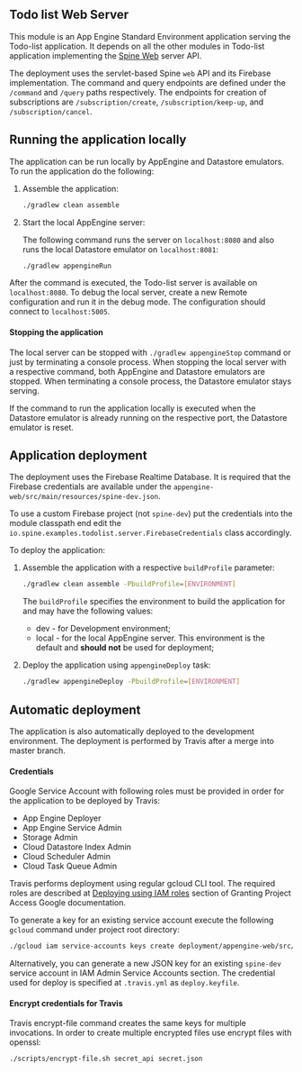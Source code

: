 ## Todo list Web Server

This module is an App Engine Standard Environment application serving the Todo-list
application. It depends on all the other modules in Todo-list application implementing the
[Spine Web](https://github.com/SpineEventEngine/web) server API.

The deployment uses the servlet-based Spine `web` API and its Firebase implementation.
The command and query endpoints are defined under the `/command` and `/query` paths
respectively. The endpoints for creation of subscriptions are `/subscription/create`, 
`/subscription/keep-up`, and `/subscription/cancel`.
 
## Running the application locally

The application can be run locally by AppEngine and Datastore emulators. To run the application
do the following:

1. Assemble the application:
    ```bash
    ./gradlew clean assemble
    ```
    
2. Start the local AppEngine server:

    The following command runs the server on `localhost:8080` and also runs
    the local Datastore emulator on `localhost:8081`:
    ```bash
    ./gradlew appengineRun
    ```
 
After the command is executed, the Todo-list server is available on `localhost:8080`.
To debug the local server, create a new Remote configuration and run it in the debug mode.
The configuration should connect to `localhost:5005`.

#### Stopping the application
 
The local server can be stopped with `./gradlew appengineStop` command or just by terminating a
console process. When stopping the local server with a respective command, both
AppEngine and Datastore emulators are stopped. When terminating a console process, the Datastore
emulator stays serving.

If the command to run the application locally is executed when the Datastore emulator is
already running on the respective port, the Datastore emulator is reset.

## Application deployment
The deployment uses the Firebase Realtime Database. It is required that the Firebase
credentials are available under the `appengine-web/src/main/resources/spine-dev.json`.

To use a custom Firebase project (not `spine-dev`) put the credentials into the module
classpath end edit the `io.spine.examples.todolist.server.FirebaseCredentials` class accordingly.

To deploy the application:

1. Assemble the application with a respective `buildProfile` parameter:
    ```bash
    ./gradlew clean assemble -PbuildProfile=[ENVIRONMENT]
    ```
    
    The `buildProfile` specifies the environment to build the application for
    and may have the following values:
    - dev - for Development environment;
    - local - for the local AppEngine server. This environment is the default and
     __should not__ be used for deployment;
2. Deploy the application using `appengineDeploy` task:
    ```bash
    ./gradlew appengineDeploy -PbuildProfile=[ENVIRONMENT]
    ```

## Automatic deployment
The application is also automatically deployed to the development environment. The deployment is
performed by Travis after a merge into master branch.

#### Credentials
Google Service Account with following roles must be provided in order for the application to be
deployed by Travis:
- App Engine Deployer
- App Engine Service Admin
- Storage Admin
- Cloud Datastore Index Admin
- Cloud Scheduler Admin
- Cloud Task Queue Admin

Travis performs deployment using regular gcloud CLI tool. The required roles are described at
[Deploying using IAM roles](https://cloud.google.com/appengine/docs/standard/python/granting-project-access#deploying_using_iam_roles)
section of Granting Project Access Google documentation.

To generate a key for an existing service account execute the following `gcloud` command under
project root directory:
```bash
./gcloud iam service-accounts keys create deployment/appengine-web/src/main/resources/spine-dev.json --iam-account firebase-adminsdk-c5bfw@spine-dev.iam.gserviceaccount.com
```
     
Alternatively, you can generate a new JSON key for an existing `spine-dev` service account in
IAM Admin Service Accounts section. The credential used for deploy is specified at `.travis.yml`
as `deploy.keyfile`.

#### Encrypt credentials for Travis
Travis encrypt-file command creates the same keys for multiple invocations. In order to create
multiple encrypted files use encrypt files with openssl:
```bash
./scripts/encrypt-file.sh secret_api secret.json
```
